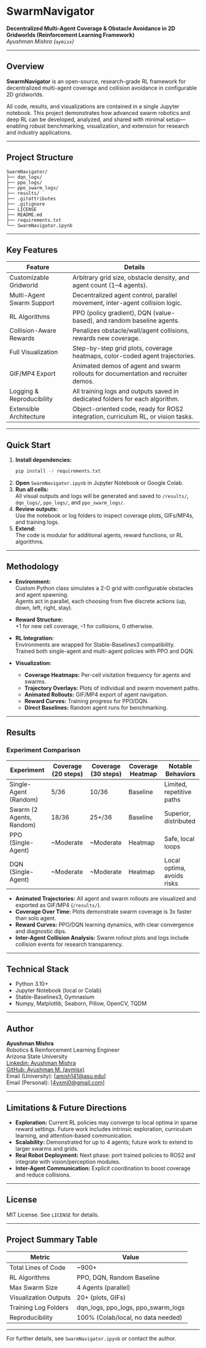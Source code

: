 # SwarmNavigator

**Decentralized Multi-Agent Coverage & Obstacle Avoidance in 2D Gridworlds (Reinforcement Learning Framework)**  
*Ayushman Mishra (`aymisx`)* 

---

## Overview

**SwarmNavigator** is an open-source, research-grade RL framework for decentralized multi-agent coverage and collision avoidance in configurable 2D gridworlds.

All code, results, and visualizations are contained in a single Jupyter notebook. This project demonstrates how advanced swarm robotics and deep RL can be developed, analyzed, and shared with minimal setup—enabling robust benchmarking, visualization, and extension for research and industry applications.

---

## Project Structure

```
SwarmNavigator/
├── dqn_logs/
├── ppo_logs/
├── ppo_swarm_logs/
├── results/
├── .gitattributes
├── .gitignore
├── LICENSE
├── README.md
├── requirements.txt
└── SwarmNavigator.ipynb
```

---

## Key Features

| Feature                    | Details                                                                              |
|----------------------------|--------------------------------------------------------------------------------------|
| Customizable Gridworld     | Arbitrary grid size, obstacle density, and agent count (1–4 agents).                 |
| Multi-Agent Swarm Support  | Decentralized agent control, parallel movement, inter-agent collision logic.         |
| RL Algorithms              | PPO (policy gradient), DQN (value-based), and random baseline agents.                |
| Collision-Aware Rewards    | Penalizes obstacle/wall/agent collisions, rewards new coverage.                      |
| Full Visualization         | Step-by-step grid plots, coverage heatmaps, color-coded agent trajectories.          |
| GIF/MP4 Export             | Animated demos of agent and swarm rollouts for documentation and recruiter demos.    |
| Logging & Reproducibility  | All training logs and outputs saved in dedicated folders for each algorithm.         |
| Extensible Architecture    | Object-oriented code, ready for ROS2 integration, curriculum RL, or vision tasks.    |

---

## Quick Start

1. **Install dependencies:**  
   ```bash
   pip install -r requirements.txt
   ```
2. **Open** `SwarmNavigator.ipynb` in Jupyter Notebook or Google Colab.
3. **Run all cells:**  
   All visual outputs and logs will be generated and saved to `/results/`, `dqn_logs/`, `ppo_logs/`, and `ppo_swarm_logs/`.
4. **Review outputs:**  
   Use the notebook or log folders to inspect coverage plots, GIFs/MP4s, and training logs.
5. **Extend:**  
   The code is modular for additional agents, reward functions, or RL algorithms.

---

## Methodology

- **Environment:**  
  Custom Python class simulates a 2-D grid with configurable obstacles and agent spawning.  
  Agents act in parallel, each choosing from five discrete actions (up, down, left, right, stay).

- **Reward Structure:**  
  +1 for new cell coverage, –1 for collisions, 0 otherwise.

- **RL Integration:**  
  Environments are wrapped for Stable-Baselines3 compatibility.  
  Trained both single-agent and multi-agent policies with PPO and DQN.

- **Visualization:**  
    - **Coverage Heatmaps:** Per-cell visitation frequency for agents and swarms.
    - **Trajectory Overlays:** Plots of individual and swarm movement paths.
    - **Animated Rollouts:** GIF/MP4 export of agent navigation.
    - **Reward Curves:** Training progress for PPO/DQN.
    - **Direct Baselines:** Random agent runs for benchmarking.

---

## Results

### Experiment Comparison

| Experiment                 | Coverage (20 steps) | Coverage (30 steps) | Coverage Heatmap | Notable Behaviors           |
|----------------------------|---------------------|---------------------|------------------|-----------------------------|
| Single-Agent (Random)      | 5/36                | 10/36               | Baseline         | Limited, repetitive paths   |
| Swarm (2 Agents, Random)   | 18/36               | 25+/36              | Baseline         | Superior, distributed       |
| PPO (Single-Agent)         | ~Moderate           | ~Moderate           | Heatmap          | Safe, local loops           |
| DQN (Single-Agent)         | ~Moderate           | ~Moderate           | Heatmap          | Local optima, avoids risks  |

- **Animated Trajectories:** All agent and swarm rollouts are visualized and exported as GIF/MP4 (`/results/`).
- **Coverage Over Time:** Plots demonstrate swarm coverage is 3x faster than solo agent.
- **Reward Curves:** PPO/DQN learning dynamics, with clear convergence and diagnostic dips.
- **Inter-Agent Collision Analysis:** Swarm rollout plots and logs include collision events for research transparency.

---

## Technical Stack

- Python 3.10+
- Jupyter Notebook (local or Colab)
- Stable-Baselines3, Gymnasium
- Numpy, Matplotlib, Seaborn, Pillow, OpenCV, TQDM

---

## Author

**Ayushman Mishra**  
Robotics & Reinforcement Learning Engineer  
Arizona State University  
[Linkedin: Ayushman Mishra](https://linkedin.com/in/aymisx)  
[GitHub: Ayushman M. (aymisx)](https://github.com/aymisx)  
Email (University): [amish141@asu.edu]  
Email (Personal): [4yxmi0@gmail.com]

---

## Limitations & Future Directions

- **Exploration:** Current RL policies may converge to local optima in sparse reward settings. Future work includes intrinsic exploration, curriculum learning, and attention-based communication.
- **Scalability:** Demonstrated for up to 4 agents; future work to extend to larger swarms and grids.
- **Real Robot Deployment:** Next phase: port trained policies to ROS2 and integrate with vision/perception modules.
- **Inter-Agent Communication:** Explicit coordination to boost coverage and reduce collisions.

---

## License

MIT License. See `LICENSE` for details.

---

## Project Summary Table

| Metric                  | Value                                 |
|-------------------------|---------------------------------------|
| Total Lines of Code     | ~900+                                 |
| RL Algorithms           | PPO, DQN, Random Baseline             |
| Max Swarm Size          | 4 Agents (parallel)                   |
| Visualization Outputs   | 20+ (plots, GIFs)                     |
| Training Log Folders    | dqn_logs, ppo_logs, ppo_swarm_logs    |
| Reproducibility         | 100% (Colab/local, no data needed)    |

---

For further details, see `SwarmNavigator.ipynb` or contact the author.
